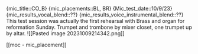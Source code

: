 
{mic_title::CO_B}
{mic_placements::BL, BR}
{Mic_test_date::10/9/23}
{mic_results_vocal_blend::??}
{mic_results_voice_instrumental_blend::??}
This test session was actually the first rehearsal with Brass and organ for reformation Sunday.  Trumpet and trombone by mixer closet,  one trumpet up by altar. 
![[Pasted image 20231009214342.png]]

[[moc - mic_placement]]